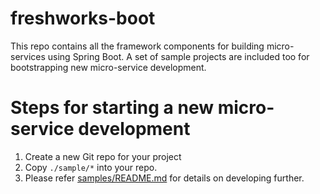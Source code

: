 # freshworks-boot

This repo contains all the framework components for building micro-services using Spring Boot.
A set of sample projects are included too for bootstrapping new micro-service development.

Steps for starting a new micro-service development
==============
1. Create a new Git repo for your project
1. Copy `./sample/*` into your repo.
1. Please refer [samples/README.md](./samples/README.md) for details on developing further.